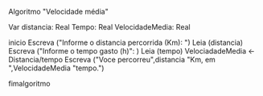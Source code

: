 Algoritmo "Velocidade média"

Var
  distancia: Real
  Tempo: Real
  VelocidadeMedia: Real

inicio
   Escreva ("Informe o distancia percorrida (Km): ")
   Leia (distancia)
   Escreva ("Informe o tempo gasto (h)": )
   Leia (tempo)
   VelociadadeMedia <- Distancia/tempo
Escreva ("Voce percorreu",distancia "Km, em ",VelocidadeMedia "tempo.")

fimalgoritmo
   
